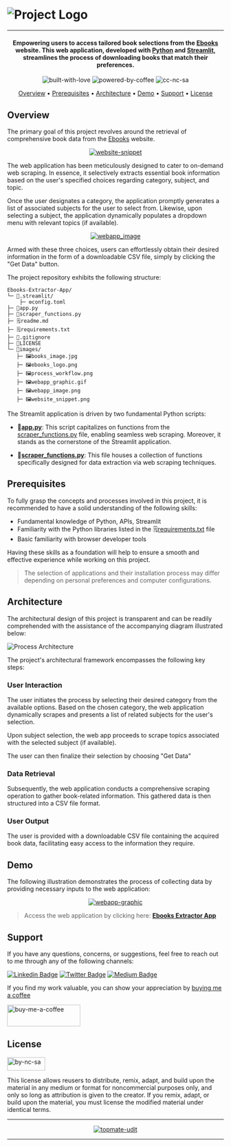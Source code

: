 # ![Project Logo][project_logo]

---

<h4 align="center">Empowering users to access tailored book selections from the <a href="https://www.ebooks.com/" target="_blank">Ebooks</a> website. This web application, developed with <a href="https://www.python.org/" target="_blank">Python</a> and <a href="https://streamlit.io/" target="_blank">Streamlit</a>, streamlines the process of downloading books that match their preferences.</h4>

<p align='center'>
<img src="https://forthebadge.com/images/badges/built-with-love.svg" alt="built-with-love" border="0">
<img src="https://forthebadge.com/images/badges/powered-by-coffee.svg" alt="powered-by-coffee" border="0">
<img src="https://forthebadge.com/images/badges/cc-nc-sa.svg" alt="cc-nc-sa" border="0">
</p>


<p align="center">
  <a href="#overview">Overview</a> •
  <a href="#prerequisites">Prerequisites</a> •
  <a href="#architecture">Architecture</a> •
  <a href="#demo">Demo</a> •
  <a href="#support">Support</a> •
  <a href="#license">License</a>
</p>

## Overview

The primary goal of this project revolves around the retrieval of comprehensive book data from the [Ebooks][website_link] website.

<p align='center'>
  <a href="https://www.ebooks.com/">
    <img src="./images/website_snippet.png" alt="website-snippet" style="0">
  </a>
</p>

The web application has been meticulously designed to cater to on-demand web scraping. In essence, it selectively extracts essential book information based on the user's specified choices regarding category, subject, and topic.

Once the user designates a category, the application promptly generates a list of associated subjects for the user to select from. Likewise, upon selecting a subject, the application dynamically populates a dropdown menu with relevant topics (if available).

<p align='center'>
  <a href="https://ebooks-extractor-app.streamlit.app/">
    <img src="./images/webapp_image.png" alt="webapp_image" style="0">
  </a>
</p>

Armed with these three choices, users can effortlessly obtain their desired information in the form of a downloadable CSV file, simply by clicking the "Get Data" button.

The project repository exhibits the following structure:

```
Ebooks-Extractor-App/
└─ 📁.streamlit/
    ├─ ⚙️config.toml
├─ 📄app.py
├─ 📄scraper_functions.py
├─ 🗒️readme.md
├─ 🗒️requirements.txt
├─ 📜.gitignore
├─ 🔑LICENSE
└─ 📁images/
   ├─ 🖼️books_image.jpg
   ├─ 🖼️ebooks_logo.png
   ├─ 🖼️process_workflow.png
   ├─ 🖼️webapp_graphic.gif
   ├─ 🖼️webapp_image.png
   ├─ 🖼️website_snippet.png
```
The Streamlit application is driven by two fundamental Python scripts:

- **📄[app.py][app]**: This script capitalizes on functions from the [scraper_functions.py][scraper_funcs] file, enabling seamless web scraping. Moreover, it stands as the cornerstone of the Streamlit application.

- **📄[scraper_functions.py][scraper_funcs]**: This file houses a collection of functions specifically designed for data extraction via web scraping techniques.


## Prerequisites

To fully grasp the concepts and processes involved in this project, it is recommended to have a solid understanding of the following skills:

- Fundamental knowledge of Python, APIs, Streamlit
- Familiarity with the Python libraries listed in the 🗒️[requirements.txt][requirements] file
- Basic familiarity with browser developer tools

Having these skills as a foundation will help to ensure a smooth and effective experience while working on this project.

> The selection of applications and their installation process may differ depending on personal preferences and computer configurations.

## Architecture

The architectural design of this project is transparent and can be readily comprehended with the assistance of the accompanying diagram illustrated below:

![Process Architecture][process_workflow]

The project's architectural framework encompasses the following key steps:

### User Interaction

The user initiates the process by selecting their desired category from the available options.
Based on the chosen category, the web application dynamically scrapes and presents a list of related subjects for the user's selection.

Upon subject selection, the web app proceeds to scrape topics associated with the selected subject (if available).

The user can then finalize their selection by choosing "Get Data"

### Data Retrieval

Subsequently, the web application conducts a comprehensive scraping operation to gather book-related information. This gathered data is then structured into a CSV file format.

### User Output

The user is provided with a downloadable CSV file containing the acquired book data, facilitating easy access to the information they require.


## Demo

The following illustration demonstrates the process of collecting data by providing necessary inputs to the web application:

<p align='center'>
  <a href="https://ebooks-extractor-app.streamlit.app/">
    <img src="./images/webapp_graphic.gif" alt="webapp-graphic" style="0">
  </a>
</p>

> Access the web application by clicking here: **[Ebooks Extractor App][webapp_link]**



## Support

If you have any questions, concerns, or suggestions, feel free to reach out to me through any of the following channels:

[![Linkedin Badge][linkedinbadge]][linkedin] [![Twitter Badge][twitterbadge]][twitter] [![Medium Badge][mediumbadge]][medium]


If you find my work valuable, you can show your appreciation by [buying me a coffee][buy_me_a_coffee]

<a href="https://www.buymeacoffee.com/quantumudit" target="_blank">
<img src="https://i.ibb.co/9cyrq6m/buy-me-a-coffee.png" alt="buy-me-a-coffee" border="0" width="170" height="50">
</a>

## License

<a href = 'https://creativecommons.org/licenses/by-nc-sa/4.0/' target="_blank">
    <img src="https://i.ibb.co/mvmWGkm/by-nc-sa.png" alt="by-nc-sa" border="0" width="88" height="31">
</a>

This license allows reusers to distribute, remix, adapt, and build upon the material in any medium or format for noncommercial purposes only, and only so long as attribution is given to the creator. If you remix, adapt, or build upon the material, you must license the modified material under identical terms.

---
<p align='center'>
  <a href="https://topmate.io/quantumudit">
    <img src="./images/topmate_featured.png" alt="topmate-udit" style="0">
  </a>
</p>

---

<!-- Image Links -->

[project_logo]: ./images/ebooks_logo.png
[process_workflow]: ./images/process_workflow.png

<!-- External Links -->

[website_link]: https://www.ebooks.com/
[webapp_link]: https://ebooks-extractor-app.streamlit.app/
[requirements]: ./requirements.txt


<!-- Project Specific Links -->

[app]: ./app.py
[scraper_funcs]: ./scraper_functions.py 

<!-- Profile Links -->

[linkedin]: https://www.linkedin.com/in/uditkumarchatterjee/
[twitter]: https://twitter.com/quantumudit
[medium]: https://medium.com/@quantumudit
[buy_me_a_coffee]: https://www.buymeacoffee.com/quantumudit

<!-- Shields Profile Links -->

[linkedinbadge]: https://img.shields.io/badge/-uditkumarchatterjee-0e76a8?style=flat&labelColor=0e76a8&logo=linkedin&logoColor=white
[twitterbadge]: https://img.shields.io/badge/-quantumudit-000000?style=flat&labelColor=000000&logo=x&logoColor=white&link=https://twitter.com/quantumudit
[mediumbadge]: https://img.shields.io/badge/-quantumudit-02b875?style=flat&labelColor=02b875&logo=medium&logoColor=white
